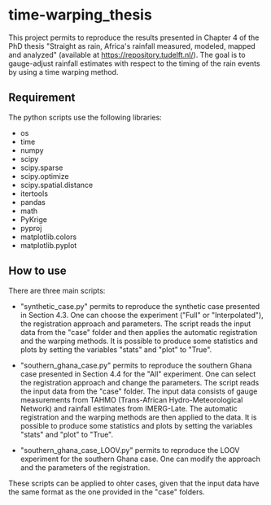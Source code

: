 # time-warping_thesis

This project permits to reproduce the results presented in Chapter 4 of the PhD thesis "Straight as rain, Africa's rainfall measured, modeled, mapped and analyzed" (available at https://repository.tudelft.nl/). 
The goal is to gauge-adjust rainfall estimates with respect to the timing of the rain events by using a time warping method.

## Requirement
The python scripts use the following libraries:
 - os
 - time
 - numpy
 - scipy
 - scipy.sparse
 - scipy.optimize
 - scipy.spatial.distance
 - itertools
 - pandas
 - math
 - PyKrige
 - pyproj
 - matplotlib.colors
 - matplotlib.pyplot

## How to use

There are three main scripts:

- "synthetic_case.py" permits to reproduce the synthetic case presented in Section 4.3. One can choose the experiment ("Full" or "Interpolated"), the registration approach and parameters. The script reads the input data from the "case" folder and then applies the automatic registration and the warping methods. It is possible to produce some statistics and plots by setting the variables "stats" and "plot" to "True".
  
 - "southern_ghana_case.py" permits to reproduce the southern Ghana case presented in Section 4.4 for the "All" experiment. One can select the registration approach and change the parameters. The script reads the input data from the "case" folder. The input data consists of gauge measurements from TAHMO (Trans-African Hydro-Meteorological Network) and rainfall estimates from IMERG-Late. The automatic registration and the warping methods are then applied to the data. It is possible to produce some statistics and plots by setting the variables "stats" and "plot" to "True".
 
 - "southern_ghana_case_LOOV.py" permits to reproduce the LOOV experiment for the southern Ghana case. One can modify the approach and the parameters of the registration.
 
 These scripts can be applied to ohter cases, given that the input data have the same format as the one provided in the "case" folders.
